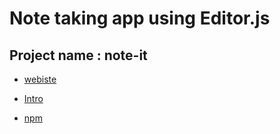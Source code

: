 # Note taking app using Editor.js

## Project name : note-it

- [webiste](https://editorjs.io/)

- [Intro](https://editorjs.io/base-concepts/)

- [npm](https://www.npmjs.com/package/@editorjs/editorjs)
